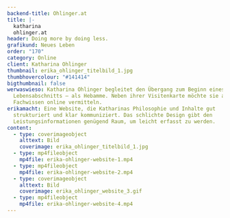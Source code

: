 ```yaml
---
backend-title: Ohlinger.at
title: |-
  katharina
  ohlinger.at
header: Doing more by doing less.
grafikund: Neues Leben
order: "170"
category: Online
client: Katharina Ohlinger
thumbnail: erika_ohlinger_titelbild_1.jpg
thumbhovercolour: "#141414"
bigthumbnail: false
werwaswieso: Katharina Ohlinger begleitet den Übergang zum Beginn eines neuen
  Lebensabschnitts – als Hebamme. Neben ihrer Visitenkarte möchte sie auch ihr
  Fachwissen online vermitteln.
erikamacht: Eine Website, die Katharinas Philosophie und Inhalte gut
  strukturiert und klar kommuniziert. Das schlichte Design gibt den
  Leistungsinformationen genügend Raum, um leicht erfasst zu werden.
content:
  - type: coverimageobject
    alttext: Bild
    coverimage: erika_ohlinger_titelbild_1.jpg
  - type: mp4fileobject
    mp4file: erika-ohlinger-website-1.mp4
  - type: mp4fileobject
    mp4file: erika-ohlinger-website-2.mp4
  - type: coverimageobject
    alttext: Bild
    coverimage: erika_ohlinger_website_3.gif
  - type: mp4fileobject
    mp4file: erika-ohlinger-website-4.mp4
---
```

